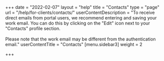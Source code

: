 +++
date = "2022-02-07"
layout = "help"
title = "Contacts"
type = "page"
url = "/help/for-clients/contacts/"
userContentDescription = "To receive direct emails from portal users, we recommend entering and saving your work email. You can do this by clicking on the \"Edit\" icon next to your \"Contacts\" profile section.<br><br>Please note that the work email may be different from the authentication email."
userContentTitle = "Contacts"
[menu.sidebar3]
weight = 2

+++
